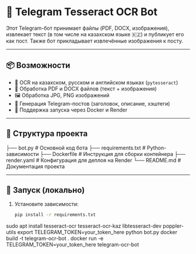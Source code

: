 # 🤖 Telegram Tesseract OCR Bot

Этот Telegram-бот принимает файлы (PDF, DOCX, изображения), извлекает текст (в том числе на казахском языке 🇰🇿) и публикует его как пост. Также бот прикладывает извлечённые изображения к посту.

---

## 📦 Возможности

- 🧠 OCR на казахском, русском и английском языках (`pytesseract`)
- 📄 Обработка PDF и DOCX файлов (текст + изображения)
- 🖼️ Обработка JPG, PNG изображений
- 📝 Генерация Telegram-постов (заголовок, описание, хэштеги)
- 🐳 Поддержка запуска через Docker и Render

---

## 📁 Структура проекта

├── bot.py # Основной код бота
├── requirements.txt # Python-зависимости
├── Dockerfile # Инструкция для сборки контейнера
├── render.yaml # Конфигурация для деплоя на Render
└── README.md # Документация проекта

---

## 🚀 Запуск (локально)

1. Установите зависимости:
   ```bash
   pip install -r requirements.txt
sudo apt install tesseract-ocr tesseract-ocr-kaz libtesseract-dev poppler-utils
export TELEGRAM_TOKEN=your_token_here
python bot.py
docker build -t telegram-ocr-bot .
docker run -e TELEGRAM_TOKEN=your_token_here telegram-ocr-bot
